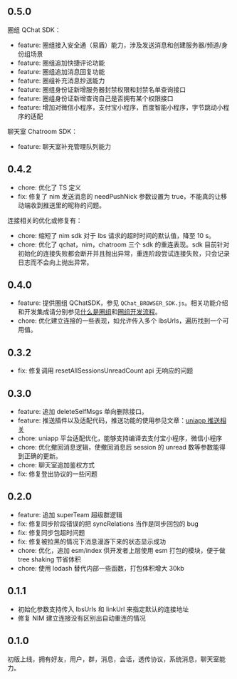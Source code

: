 ## 0.5.0

圈组 QChat SDK：

- feature: 圈组接入安全通（易盾）能力，涉及发送消息和创建服务器/频道/身份组场景
- feature: 圈组追加快捷评论功能
- feature: 圈组追加消息回复功能
- feature: 圈组补充消息抄送能力
- feature: 圈组身份证新增服务器封禁权限和封禁名单查询接口
- feature: 圈组身份证新增查询自己是否拥有某个权限接口
- feature: 增加对微信小程序，支付宝小程序，百度智能小程序，字节跳动小程序的适配

聊天室 Chatroom SDK：

- feature: 聊天室补充管理队列能力

## 0.4.2

- chore: 优化了 TS 定义
- fix: 修复了 nim 发送消息的 needPushNick 参数设置为 true，不能真的让移动端收到推送里的昵称的问题。

连接相关的优化或修复有：

- chore: 缩短了 nim sdk 对于 lbs 请求的超时时间的默认值，降至 10 s。
- chore: 优化了 qchat，nim，chatroom 三个 sdk 的重连表现。sdk 目前针对初始化的连接失败都会断开并且抛出异常，重连阶段尝试连接失败，只会记录日志而不会向上抛出异常。

## 0.4.0

- feature: 提供圈组 QChatSDK，参见 `QChat_BROWSER_SDK.js`。相关功能介绍和开发集成请分别参见[什么是圈组](https://doc.yunxin.163.com/docs/TM5MzM5Njk/jQ5MjIxNzE)和[圈组开发流程](https://doc.yunxin.163.com/docs/TM5MzM5Njk/Tc4ODUzODk)。
- chore: 优化建立连接的一些表现，如允许传入多个 lbsUrls，遍历找到一个可用值。

## 0.3.2

- fix: 修复调用 resetAllSessionsUnreadCount api 无响应的问题

## 0.3.0

- feature: 追加 deleteSelfMsgs 单向删除接口。
- feature: 推送插件以及适配代码，推送功能的使用参见文章：[uniapp 推送相关](/docs/TM5MzM5Njk/jIyMTE5NDk?platformId=60179)
- chore: uniapp 平台适配优化，能够支持编译去支付宝小程序，微信小程序
- chore: 优化撤回消息逻辑，使撤回消息后 session 的 unread 数等参数能得到正确的更新。
- chore: 聊天室追加鉴权方式
- fix: 修复登出协议的一些问题

## 0.2.0

- feature: 追加 superTeam 超级群逻辑
- fix: 修复同步阶段错误的把 syncRelations 当作是同步回包的 bug
- fix: 修复同步包超时问题
- fix: 修复被拉黑的情况下消息漫游下来的状态显示成功
- chore: 优化，追加 esm/index 供开发者上层使用 esm 打包的模块，便于做 tree shaking 节省体积
- chore: 使用 lodash 替代内部一些函数，打包体积增大 30kb

## 0.1.1

- 初始化参数支持传入 lbsUrls 和 linkUrl 来指定默认的连接地址
- 修复 NIM 建立连接没有区别出自动重连的情况

## 0.1.0

初版上线，拥有好友，用户，群，消息，会话，透传协议，系统消息，聊天室能力。
